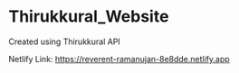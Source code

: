 # Thirukkural_Website
Created using Thirukkural API

Netlify Link:
https://reverent-ramanujan-8e8dde.netlify.app
